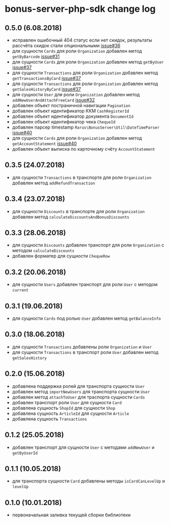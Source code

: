 # bonus-server-php-sdk change log

## 0.5.0 (6.08.2018)
- исправлен ошибочный 404 статус если нет скидок, результаты рассчёта скидок стали опциональными [issue#36](https://github.com/rarus/bonus-server-php-sdk/issues/36)
- для сущности `Cards` для роли `Organization` добавлен метод `getByBarcode` [issue#31](https://github.com/rarus/bonus-server-php-sdk/issues/31) 
- для сущности `Cards` для роли `Organization` добавлен метод `getByUser` [issue#37](https://github.com/rarus/bonus-server-php-sdk/issues/37)
- для сущности `Transactions` для роли `Organization` добавлен метод `getTransactionsByCard` [issue#37](https://github.com/rarus/bonus-server-php-sdk/issues/37)
- для сущности `Transactions` для роли `Organization` добавлен метод `getSalesHistoryByCard` [issue#37](https://github.com/rarus/bonus-server-php-sdk/issues/37)
- для сущности `User` для роли `Organization` добавлен метод `addNewUserAndAttachFreeCard` [issue#32](https://github.com/rarus/bonus-server-php-sdk/issues/32)
- добавлен объект постраничной навигации `Pagination`
- добавлен объект идентификатор ККМ `CashRegisterId`
- добавлен объект идентификатор документа `DocumentId`
- добавлен объект идентификатор чека `ChequeId`
- добавлен парсер timestamp `Rarus\BonusServer\Util\DateTimeParser` [issue#40](https://github.com/rarus/bonus-server-php-sdk/issues/40)
- для сущности `Cards` для роли `Organization` добавлен метод `getAccountStatement` [issue#40](https://github.com/rarus/bonus-server-php-sdk/issues/40)
- добавлен объект выписка по карточному счёту `AccountStatement`

## 0.3.5 (24.07.2018)
- для сущности `Transactions` в транспорте для роли `Organization` добавлен метод `addRefundTransaction`

## 0.3.4 (23.07.2018)
- для сущности `Discounts` в транспорте для роли `Organization` добавлен метод `calculateDiscountsAndBonusDiscounts`

## 0.3.3 (28.06.2018)
- для сущности `Discounts` добавлен транспорт для роли `Organization` с методом `calculateDiscounts`
- добавлен форматер для сущности `ChequeRow`

## 0.3.2 (20.06.2018)
- для сущности `Users` добавлен транспорт для роли `User` с методом `current`

## 0.3.1 (19.06.2018)
- для сущности `Cards` под ролью `User` добавлен метод `getBalanceInfo`

## 0.3.0 (18.06.2018)
- для сущности `Transactions` добавлены роли `Organization` и `User`
- для сущности `Transactions` в транспорт роли `User` добавлен метод `getSalesHistory`

## 0.2.0 (15.06.2018)
- добавлена поддержка ролей для транспорта сущности `User`
- добавлен метод `importNewUsers` для транспорта сущности `User`
- добавлен метод `attachToUser` для траспорта сущности `Cards`
- добавлен транспорт роли `User` для сущности `Card`
- добавлена сущность `ShopId` для сущности `Shop`
- добавлена сущность `ArticleId` для сущности `Article`
- добавлена сущность `Transactions`

## 0.1.2 (25.05.2018)
- добавлен транспорт для сущности `User` c методами `addNewUser` и `getByUserId`

## 0.1.1 (10.05.2018)
- для транспорта сущности `Card` добавлены методы `isCardCanLevelUp` и `levelUp` 

## 0.1.0 (10.01.2018)
* первоначальная заливка текущей сборки библиотеки